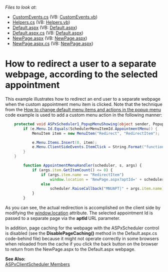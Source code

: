 <!-- default file list -->
*Files to look at*:

* [CustomEvents.cs](./CS/WebSite/App_Code/CustomEvents.cs) (VB: [CustomEvents.vb](./VB/WebSite/App_Code/CustomEvents.vb))
* [Helpers.cs](./CS/WebSite/App_Code/Helpers.cs) (VB: [Helpers.vb](./VB/WebSite/App_Code/Helpers.vb))
* [Default.aspx](./CS/WebSite/Default.aspx) (VB: [Default.aspx](./VB/WebSite/Default.aspx))
* [Default.aspx.cs](./CS/WebSite/Default.aspx.cs) (VB: [Default.aspx](./VB/WebSite/Default.aspx))
* [NewPage.aspx](./CS/WebSite/NewPage.aspx) (VB: [NewPage.aspx](./VB/WebSite/NewPage.aspx))
* [NewPage.aspx.cs](./CS/WebSite/NewPage.aspx.cs) (VB: [NewPage.aspx](./VB/WebSite/NewPage.aspx))
<!-- default file list end -->
# How to redirect a user to a separate webpage, according to the selected appointment


<p>This example illustrates how to redirect an end user to a separate webpage when the custom appointment menu item is clicked. Note that the technique from the <a href="https://www.devexpress.com/Support/Center/p/E291">How to change default menu items and actions in the popup menu</a> code example is used to add a custom menu action in the following manner:<br />
</p>

```cs
    protected void ASPxScheduler1_PopupMenuShowing(object sender, PopupMenuShowingEventArgs e) {
        if (e.Menu.Id.Equals(SchedulerMenuItemId.AppointmentMenu)) {
            MenuItem item = new MenuItem("Redirect", "RedirectItem");

            e.Menu.Items.Insert(0, item);
            e.Menu.ClientSideEvents.ItemClick = String.Format("function(s, e) {{ AppointmentMenuHandler({0}, s, e); }}", ASPxScheduler1.ClientInstanceName);
        }
    }

```



```js
        function AppointmentMenuHandler(scheduler, s, args) {
            if (args.item.GetItemCount() <= 0) {
                if (args.item.name == "RedirectItem")
                    window.location = 'NewPage.aspx?aptId=' + scheduler.GetSelectedAppointmentIds()[0];
                else
                    scheduler.RaiseCallback("MNUAPT|" + args.item.name);
            }
        }

```

<p>As you can see, the actual redirection is accomplished on the client side by modifying the <a href="http://www.w3schools.com/jsref/obj_location.asp"><u>window.location</u></a> attribute. The selected appointment Id is passed to a separate page via the <strong>aptId </strong>URL parameter.</p><p>In addition, page caching for the webpage with the ASPxScheduler control is disabled (see the <strong>DisablePageCaching</strong><strong>()</strong> method in the Default.aspx.cs code-behind file) because it might not operate correctly in some browsers when reloaded from the cache if you click the back button on the browser to return from the NewPage.aspx to the Default.aspx webpage.</p><p><strong>See Also:</strong><br />
<a href="http://documentation.devexpress.com/#AspNet/DevExpressWebASPxSchedulerScriptsASPxClientSchedulerMembersTopicAll"><u>ASPxClientScheduler Members</u></a></p>

<br/>


